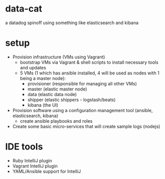 # data-cat
a datadog spinoff using something like elasticsearch and kibana

# setup
- Provision infrastructure (VMs using Vagrant)
    - bootstrap VMs via Vagrant & shell scripts to install necessary tools and updates
    - 5 VMs (1 which has ansible installed, 4 will be used as nodes with 1 being a master node):
        - provisioner (responsible for managing all other VMs)
        - master (elastic master node)
        - data (elastic data node)
        - shipper (elastic shippers - logstash/beats)
        - kibana (the UI)
- Provision software using a configuration management tool (ansible, elasticsearch, kibana)
    - create ansible playbooks and roles
- Create some basic micro-services that will create sample logs (nodejs)

# IDE tools
- Ruby IntelliJ plugin
- Vagrant IntelliJ plugin
- YAML/Ansible support for IntelliJ
